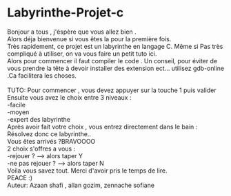 # Labyrinthe-Projet-c
Bonjour a tous , j'éspère que vous allez bien .<br>
Alors déja bienvenue si vous êtes la pour la première fois. <br>
Très rapidement, ce projet est un labyrinthe en langage C. Même si Pas très compliqué à utiliser, on va vous faire un petit tuto ici. <br>
Alors pour commencer il faut compiler le code . Un conseil, pour éviter de vous prendre la tête à devoir installer des extension ect... utilisez gdb-online .Ca facilitera les choses. <br> <br>
TUTO:
Pour commencer , vous devez appuyer sur la touche 1 puis valider <br>
Ensuite vous avez le choix entre 3 niveaux : <br>
-facile <br>
-moyen <br>
-expert des labyrinthe <br>
Après avoir fait votre choix , vous entrez directement dans le bain : Résolvez donc ce labyrinthe.. <br>
Vous êtes arrivés ?BRAVOOOO <br>
2 choix s'offres a vous : <br>
-rejouer ? --> alors taper Y <br>
-ne pas rejouer ? --> alors taper N <br>
Voila vous savez tout. Merci d'avoir pris le temps de lire. <br>
PEACE :) <br>
Auteur: Azaan shafi , allan gozim, zennache sofiane 
